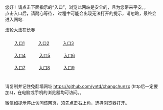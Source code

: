 您好！请点击下面指示的“入口”，浏览此网站是安全的，且为您带来平安。。 <br/>
点击入口后，请耐心等待， 过程中可能会出现无法打开的提示，请忽略，最终会进入网站. </br>

法轮大法在长春<br/>
<div style="padding:10px"><a style="margin:20px" target="_blank" href="https://d1p86lp9ffrenw.cloudfront.net/2Qpsp?lqjbm" id="ccLink1" rel="nofollow">入口1</a> <a target="_blank" style="margin:20px" href="https://d10mkip8x8py4a.cloudfront.net/2Qpsp?xzbuye" id="ccLink2" rel="nofollow">入口2</a> <a style="margin:20px" target="_blank" href="https://d3f5pjq7ryhlnr.cloudfront.net/2Qpsp?lxhji" id="ccLink3" rel="nofollow">入口3</a></div>

<div style="padding:10px" ><a style="margin:20px" target="_blank" href="https://d1p86lp9ffrenw.cloudfront.net/2Qpsp?lqjbm" id="ccLink4" rel="nofollow">入口4</a> <a style="margin:20px" href="https://d10mkip8x8py4a.cloudfront.net/2Qpsp?xzbuye" target="_blank" id="ccLink5" rel="nofollow">入口5</a> <a style="margin:20px" href="https://d3f5pjq7ryhlnr.cloudfront.net/2Qpsp?lxhji" target="_blank" id="ccLink6" rel="nofollow">入口6</a></div>

<div style="padding:10px"><a style="margin:20px" target="_blank" href="https://d1p86lp9ffrenw.cloudfront.net/2Qpsp?lqjbm" id="ccLink7" rel="nofollow">入口7</a> <a style="margin:20px" href="https://d10mkip8x8py4a.cloudfront.net/2Qpsp?xzbuye" target="_blank" id="ccLink8" rel="nofollow">入口8</a> <a style="margin:20px" target="_blank" href="https://d3f5pjq7ryhlnr.cloudfront.net/2Qpsp?lxhji" id="ccLink9" rel="nofollow">入口9</a></div>

<br/>



请复制并记住免翻墙网址 https://github.com/yntd/changchunzx (http后一定要加s)，在电脑或手机的浏览器均可访问。。<br/>

微信如提示停止访问该网页，须先点击右上角，选择浏览器打开。
